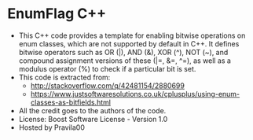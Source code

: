 # EnumFlag C++
- This C++ code provides a template for enabling bitwise operations on enum classes, which are not supported by default in C++. It defines bitwise operators such as OR (|), AND (&), XOR (^), NOT (~), and compound assignment versions of these (|=, &=, ^=), as well as a modulus operator (%) to check if a particular bit is set.
- This code is extracted from:
  - http://stackoverflow.com/q/42481154/2880699
  - https://www.justsoftwaresolutions.co.uk/cplusplus/using-enum-classes-as-bitfields.html
- All the credit goes to the authors of the code.
- License: Boost Software License - Version 1.0
- Hosted by Pravila00